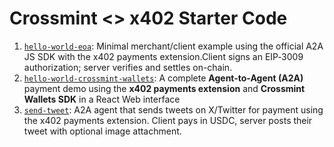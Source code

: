 # Crossmint <> x402 Starter Code

1. [`hello-world-eoa`](./hello-world-eoa/): Minimal merchant/client example using the official A2A JS SDK with the x402 payments extension.Client signs an EIP‑3009 authorization; server verifies and settles on-chain.
2. [`hello-world-crossmint-wallets`](./hello-world-crossmint-wallets/): A complete **Agent-to-Agent (A2A)** payment demo using the **x402 payments extension** and **Crossmint Wallets SDK** in a React Web interface
3. [`send-tweet`](./send-tweet/): A2A agent that sends tweets on X/Twitter for payment using the x402 payments extension. Client pays in USDC, server posts their tweet with optional image attachment.

